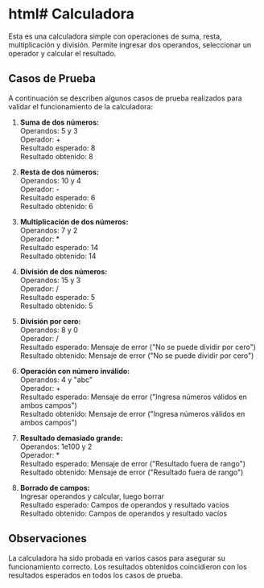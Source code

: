 # html# Calculadora

Esta es una calculadora simple con operaciones de suma, resta, multiplicación y división. Permite ingresar dos operandos, seleccionar un operador y calcular el resultado.

## Casos de Prueba

A continuación se describen algunos casos de prueba realizados para validar el funcionamiento de la calculadora:

1. **Suma de dos números:**  
   Operandos: 5 y 3  
   Operador: +  
   Resultado esperado: 8  
   Resultado obtenido: 8

2. **Resta de dos números:**  
   Operandos: 10 y 4  
   Operador: -  
   Resultado esperado: 6  
   Resultado obtenido: 6

3. **Multiplicación de dos números:**  
   Operandos: 7 y 2  
   Operador: *  
   Resultado esperado: 14  
   Resultado obtenido: 14

4. **División de dos números:**  
   Operandos: 15 y 3  
   Operador: /  
   Resultado esperado: 5  
   Resultado obtenido: 5

5. **División por cero:**  
   Operandos: 8 y 0  
   Operador: /  
   Resultado esperado: Mensaje de error ("No se puede dividir por cero")  
   Resultado obtenido: Mensaje de error ("No se puede dividir por cero")

6. **Operación con número inválido:**  
   Operandos: 4 y "abc"  
   Operador: +  
   Resultado esperado: Mensaje de error ("Ingresa números válidos en ambos campos")  
   Resultado obtenido: Mensaje de error ("Ingresa números válidos en ambos campos")

7. **Resultado demasiado grande:**  
   Operandos: 1e100 y 2  
   Operador: *  
   Resultado esperado: Mensaje de error ("Resultado fuera de rango")  
   Resultado obtenido: Mensaje de error ("Resultado fuera de rango")

8. **Borrado de campos:**  
   Ingresar operandos y calcular, luego borrar  
   Resultado esperado: Campos de operandos y resultado vacíos  
   Resultado obtenido: Campos de operandos y resultado vacíos

## Observaciones

La calculadora ha sido probada en varios casos para asegurar su funcionamiento correcto. Los resultados obtenidos coincidieron con los resultados esperados en todos los casos de prueba.

